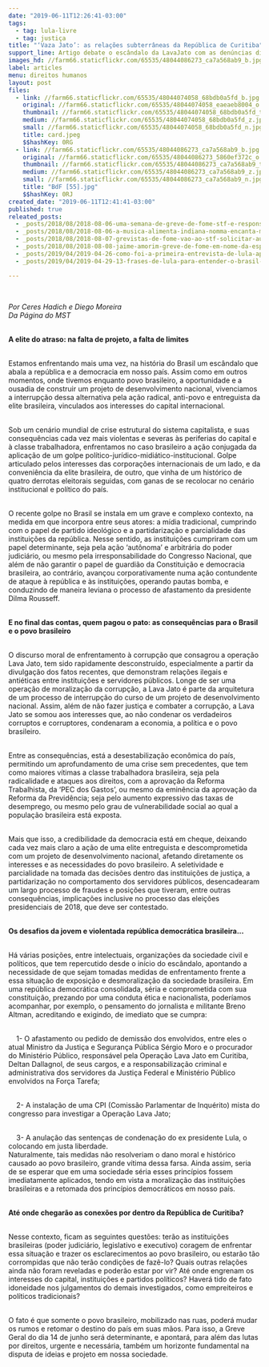 ```yaml
---
date: "2019-06-11T12:26:41-03:00"
tags:
  - tag: lula-livre
  - tag: justiça
title: "‘Vaza Jato’: as relações subterrâneas da República de Curitiba"
support_line: Artigo debate o escândalo da LavaJato com as denúncias divulgadas pelo The Intercept
images_hd: //farm66.staticflickr.com/65535/48044086273_ca7a568ab9_b.jpg
label: articles
menu: direitos humanos
layout: post
files:
  - link: //farm66.staticflickr.com/65535/48044074058_68bdb0a5fd_b.jpg
    original: //farm66.staticflickr.com/65535/48044074058_eaeaeb8004_o.jpg
    thumbnail: //farm66.staticflickr.com/65535/48044074058_68bdb0a5fd_t.jpg
    medium: //farm66.staticflickr.com/65535/48044074058_68bdb0a5fd_z.jpg
    small: //farm66.staticflickr.com/65535/48044074058_68bdb0a5fd_n.jpg
    title: card.jpeg
    $$hashKey: 0RG
  - link: //farm66.staticflickr.com/65535/48044086273_ca7a568ab9_b.jpg
    original: //farm66.staticflickr.com/65535/48044086273_5860ef372c_o.jpg
    thumbnail: //farm66.staticflickr.com/65535/48044086273_ca7a568ab9_t.jpg
    medium: //farm66.staticflickr.com/65535/48044086273_ca7a568ab9_z.jpg
    small: //farm66.staticflickr.com/65535/48044086273_ca7a568ab9_n.jpg
    title: "BdF [55].jpg"
    $$hashKey: 0RJ
created_date: "2019-06-11T12:41:41-03:00"
published: true
releated_posts:
  - _posts/2018/08/2018-08-06-uma-semana-de-greve-de-fome-stf-e-responsavel-por-vidas-de-militantes.md
  - _posts/2018/08/2018-08-06-a-musica-alimenta-indiana-nomma-encanta-militantes-grevistas-por-justica-no-stf.md
  - _posts/2018/08/2018-08-07-grevistas-de-fome-vao-ao-stf-solicitar-audiencias-com-ministros.md
  - _posts/2018/08/2018-08-08-jaime-amorim-greve-de-fome-em-nome-da-esperanca.md
  - _posts/2019/04/2019-04-26-como-foi-a-primeira-entrevista-de-lula-apos-a-prisao-politica.md
  - _posts/2019/04/2019-04-29-13-frases-de-lula-para-entender-o-brasil-nos-dias-de-hoje.md

---
```

<p>&nbsp;</p>

<p><em>Por Ceres Hadich e Diego Moreira<br />
Da P&aacute;gina do MST</em></p>

<p><br />
<strong>A elite do atraso: na falta de projeto, a falta de limites</strong></p>

<p><br />
Estamos enfrentando mais uma vez, na hist&oacute;ria do Brasil um esc&acirc;ndalo que abala a rep&uacute;blica e a democracia em nosso pa&iacute;s. Assim como em outros momentos, onde tivemos enquanto povo brasileiro, a oportunidade e a ousadia de construir um projeto de desenvolvimento nacional, vivenciamos a interrup&ccedil;&atilde;o dessa alternativa pela a&ccedil;&atilde;o radical, anti-povo e entreguista da elite brasileira, vinculados aos interesses do capital internacional.</p>

<p><br />
Sob um cen&aacute;rio mundial de crise estrutural do sistema capitalista, e suas consequ&ecirc;ncias cada vez mais violentas e severas &agrave;s periferias do capital e &agrave; classe trabalhadora, enfrentamos no caso brasileiro a a&ccedil;&atilde;o conjugada da aplica&ccedil;&atilde;o de um golpe pol&iacute;tico-jur&iacute;dico-midi&aacute;tico-institucional. Golpe articulado pelos interesses das corpora&ccedil;&otilde;es internacionais de um lado, e da conveni&ecirc;ncia da elite brasileira, de outro, que vinha de um hist&oacute;rico de quatro derrotas eleitorais seguidas, com ganas de se recolocar no cen&aacute;rio institucional e pol&iacute;tico do pa&iacute;s.&nbsp;</p>

<p><br />
O recente golpe no Brasil se instala em um grave e complexo contexto, na medida em que incorpora entre seus atores: a m&iacute;dia tradicional, cumprindo com o papel de partido ideol&oacute;gico e a partidariza&ccedil;&atilde;o e parcialidade das institui&ccedil;&otilde;es da rep&uacute;blica. Nesse sentido, as institui&ccedil;&otilde;es cumpriram com um papel determinante, seja pela a&ccedil;&atilde;o &lsquo;aut&ocirc;noma&rsquo; e arbitr&aacute;ria do poder judici&aacute;rio, ou mesmo pela irresponsabilidade do Congresso Nacional, que al&eacute;m de n&atilde;o garantir o papel de guardi&atilde;o da Constitui&ccedil;&atilde;o e democracia brasileira, ao contr&aacute;rio, avan&ccedil;ou corporativamente numa a&ccedil;&atilde;o contundente de ataque &agrave; rep&uacute;blica e &agrave;s institui&ccedil;&otilde;es, operando pautas bomba, e conduzindo de maneira leviana o processo de afastamento da presidente Dilma Rousseff.&nbsp;</p>

<p><br />
<strong>E no final das contas, quem pagou o pato: as consequ&ecirc;ncias para o Brasil e o povo brasileiro</strong></p>

<p><br />
O discurso moral de enfrentamento &agrave; corrup&ccedil;&atilde;o que consagrou a opera&ccedil;&atilde;o Lava Jato, tem sido rapidamente desconstru&iacute;do, especialmente a partir da divulga&ccedil;&atilde;o dos fatos recentes, que demonstram rela&ccedil;&otilde;es ilegais e anti&eacute;ticas entre institui&ccedil;&otilde;es e servidores p&uacute;blicos. Longe de ser uma opera&ccedil;&atilde;o de moraliza&ccedil;&atilde;o da corrup&ccedil;&atilde;o, a Lava Jato &eacute; parte da arquitetura de um processo de interrup&ccedil;&atilde;o do curso de um projeto de desenvolvimento nacional. Assim, al&eacute;m de n&atilde;o fazer justi&ccedil;a e combater a corrup&ccedil;&atilde;o, a Lava Jato se somou aos interesses que, ao n&atilde;o condenar os verdadeiros corruptos e corruptores, condenaram a economia, a pol&iacute;tica e o povo brasileiro.</p>

<p><br />
Entre as consequ&ecirc;ncias, est&aacute; a desestabiliza&ccedil;&atilde;o econ&ocirc;mica do pa&iacute;s, permitindo um aprofundamento de uma crise sem precedentes, que tem como maiores v&iacute;timas a classe trabalhadora brasileira, seja pela radicalidade e ataques aos direitos, com a aprova&ccedil;&atilde;o da Reforma Trabalhista, da &lsquo;PEC dos Gastos&rsquo;, ou mesmo da emin&ecirc;ncia da aprova&ccedil;&atilde;o da Reforma da Previd&ecirc;ncia; seja pelo aumento expressivo das taxas de desemprego, ou mesmo pelo grau de vulnerabilidade social ao qual a popula&ccedil;&atilde;o brasileira est&aacute; exposta.</p>

<p><br />
Mais que isso, a credibilidade da democracia est&aacute; em cheque, deixando cada vez mais claro a a&ccedil;&atilde;o de uma elite entreguista e descomprometida com um projeto de desenvolvimento nacional, afetando diretamente os interesses e as necessidades do povo brasileiro. A seletividade e parcialidade na tomada das decis&otilde;es dentro das institui&ccedil;&otilde;es de justi&ccedil;a, a partidariza&ccedil;&atilde;o no comportamento dos servidores p&uacute;blicos, desencadearam um largo processo de fraudes e posi&ccedil;&otilde;es que tiveram, entre outras consequ&ecirc;ncias, implica&ccedil;&otilde;es inclusive no processo das elei&ccedil;&otilde;es presidenciais de 2018, que deve ser contestado.</p>

<p><br />
<strong>Os desafios da jovem e violentada rep&uacute;blica democr&aacute;tica brasileira...</strong></p>

<p><br />
H&aacute; v&aacute;rias posi&ccedil;&otilde;es, entre intelectuais, organiza&ccedil;&otilde;es da sociedade civil e pol&iacute;ticos, que tem repercutido desde o in&iacute;cio do esc&acirc;ndalo, apontando a necessidade de que sejam tomadas medidas de enfrentamento frente a essa situa&ccedil;&atilde;o de exposi&ccedil;&atilde;o e desmoraliza&ccedil;&atilde;o da sociedade brasileira. Em uma rep&uacute;blica democr&aacute;tica consolidada, s&eacute;ria e comprometida com sua constitui&ccedil;&atilde;o, prezando por uma conduta &eacute;tica e nacionalista, poder&iacute;amos acompanhar, por exemplo, o pensamento do jornalista e militante Breno Altman, acreditando e exigindo, de imediato que se cumpra:</p>

<p><br />
&nbsp; &nbsp; 1- O afastamento ou pedido de demiss&atilde;o dos envolvidos, entre eles o atual Ministro da Justi&ccedil;a e Seguran&ccedil;a P&uacute;blica S&eacute;rgio Moro e o procurador do Minist&eacute;rio P&uacute;blico, respons&aacute;vel pela Opera&ccedil;&atilde;o Lava Jato em Curitiba, Deltan Dallagnol, de seus cargos, e a responsabiliza&ccedil;&atilde;o criminal e administrativa dos servidores da Justi&ccedil;a Federal e Minist&eacute;rio P&uacute;blico envolvidos na For&ccedil;a Tarefa;</p>

<p><br />
&nbsp; &nbsp; 2- A instala&ccedil;&atilde;o de uma CPI (Comiss&atilde;o Parlamentar de Inqu&eacute;rito) mista do congresso para investigar a Opera&ccedil;&atilde;o Lava Jato;</p>

<p><br />
&nbsp; &nbsp; 3- A anula&ccedil;&atilde;o das senten&ccedil;as de condena&ccedil;&atilde;o do ex presidente Lula, o colocando em justa liberdade.<br />
Naturalmente, tais medidas n&atilde;o resolveriam o dano moral e hist&oacute;rico causado ao povo brasileiro, grande v&iacute;tima dessa farsa. Ainda assim, seria de se esperar que em uma sociedade s&eacute;ria esses princ&iacute;pios fossem imediatamente aplicados, tendo em vista a moraliza&ccedil;&atilde;o das institui&ccedil;&otilde;es brasileiras e a retomada dos princ&iacute;pios democr&aacute;ticos em nosso pa&iacute;s.&nbsp;</p>

<p><br />
<strong>At&eacute; onde chegar&atilde;o as conex&otilde;es por dentro da Rep&uacute;blica de Curitiba?</strong></p>

<p><br />
Nesse contexto, ficam as seguintes quest&otilde;es: ter&atilde;o as institui&ccedil;&otilde;es brasileiras (poder judici&aacute;rio, legislativo e executivo) coragem de enfrentar essa situa&ccedil;&atilde;o e trazer os esclarecimentos ao povo brasileiro, ou estar&atilde;o t&atilde;o corrompidas que n&atilde;o ter&atilde;o condi&ccedil;&otilde;es de faz&ecirc;-lo? Quais outras rela&ccedil;&otilde;es ainda n&atilde;o foram reveladas e poder&atilde;o estar por vir? At&eacute; onde engrenam os interesses do capital, institui&ccedil;&otilde;es e partidos pol&iacute;ticos? Haver&aacute; tido de fato idoneidade nos julgamentos do demais investigados, como empreiteiros e pol&iacute;ticos tradicionais?</p>

<p><br />
O fato &eacute; que somente o povo brasileiro, mobilizado nas ruas, poder&aacute; mudar os rumos e retomar o destino do pa&iacute;s em suas m&atilde;os. Para isso, a Greve Geral do dia 14 de junho ser&aacute; determinante, e apontar&aacute;, para al&eacute;m das lutas por direitos, urgente e necess&aacute;ria, tamb&eacute;m um horizonte fundamental na disputa de ideias e projeto em nossa sociedade.</p>
